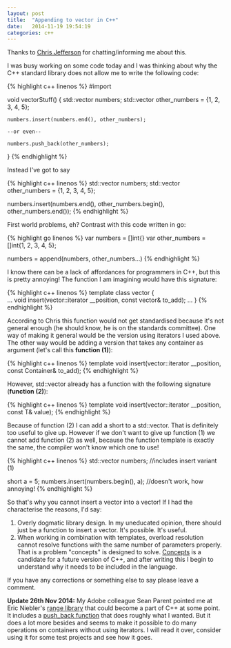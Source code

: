 ```yaml
---
layout: post
title:  "Appending to vector in C++"
date:   2014-11-19 19:54:19
categories: c++
---
```

Thanks to [Chris Jefferson](http://caj.host.cs.st-andrews.ac.uk) for chatting/informing me about this.

I was busy working on some code today and I was thinking about why the C++ standard library does not allow me to write the following code:

{% highlight c++ linenos %}
#import <vector>

void vectorStuff() {
	std::vector<int> numbers;
	std::vector<int> other_numbers = {1, 2, 3, 4, 5};

	numbers.insert(numbers.end(), other_numbers);

	--or even--

	numbers.push_back(other_numbers);
}
{% endhighlight %}

Instead I've got to say

{% highlight c++ linenos %}
std::vector<int> numbers;
std::vector<int> other_numbers = {1, 2, 3, 4, 5};

numbers.insert(numbers.end(), other_numbers.begin(), other_numbers.end());
{% endhighlight %}

First world problems, eh? Contrast with this code written in go:

{% highlight go linenos %} 
var numbers = []int{}
var other_numbers = []int{1, 2, 3, 4, 5};

numbers = append(numbers, other_numbers...)
{% endhighlight %}	

I know there can be a lack of affordances for programmers in C++, but this is pretty annoying! The function I am imagining would have this signature:

{% highlight c++ linenos %}
template<typename T>
class vector<T> {	
	...
	void insert(vector<T>::iterator __position, const vector<int>& to_add);
	...
}
{% endhighlight %}

According to Chris this function would not get standardised because it's not general enough (he should know, he is on the standards committee). One way of making it general would be the version using iterators I used above. The other way would be adding a version that takes any container as argument (let's call this **function (1)**):

{% highlight c++ linenos %}
template<typename Container>
void insert(vector<T>::iterator __position, const Container& to_add);
{% endhighlight %}

However, std::vector already has a function with the following signature (**function (2)**):

{% highlight c++ linenos %}
template<typename Container>
void insert(vector<T>::iterator __position, const T& value);
{% endhighlight %}

Because of function (2) I can add a short to a std::vector<int>. That is definitely too useful to give up. However if we don't want to give up function (1) we cannot add function (2) as well, because the function template is exactly the same, the compiler won't know which one to use!

{% highlight c++ linenos %}
std::vector<int> numbers; //includes insert variant (1)

short a = 5;
numbers.insert(numbers.begin(), a); //doesn't work, how annoying!
{% endhighlight %}

So that's why you cannot insert a vector into a vector! If I had the characterise the reasons, I'd say:

1. Overly dogmatic library design. In my uneducated opinion, there should just be a function to insert a vector. It's possible. It's useful.
2. When working in combination with templates, overload resolution cannot resolve functions with the same number of parameters properly. That is a problem "concepts" is designed to solve. [Concepts](http://en.wikipedia.org/wiki/Concepts_%28C%2B%2B%29) is a candidate for a future version of C++, and after writing this I begin to understand why it needs to be included in the language.

If you have any corrections or something else to say please leave a comment.

**Update 26th Nov 2014:**
My Adobe colleague Sean Parent pointed me at Eric Niebler's [range library](https://github.com/ericniebler/range-v3) that could become a part of C++ at some point. It includes a [push_back function](https://github.com/ericniebler/range-v3/blob/b160114d3bb5c616a7a891183d17ed803fe8d810/test/container/push_back.cpp) that does roughly what I wanted. But it does a lot more besides and seems to make it possible to do many operations on containers without using iterators. I will read it over, consider using it for some test projects and see how it goes.
